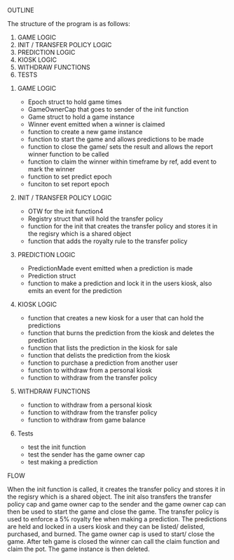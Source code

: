 
OUTLINE 


The structure of the program is as follows:
    
1. GAME LOGIC
2. INIT / TRANSFER POLICY LOGIC
3. PREDICTION LOGIC
4. KIOSK LOGIC
5. WITHDRAW FUNCTIONS
6. TESTS



1) GAME LOGIC
    - Epoch struct to hold game times
    - GameOwnerCap that goes to sender of the init function
    - Game struct to hold a game instance
    - Winner event emitted when a winner is claimed
    - function to create a new game instance
    - function to start the game and allows predictions to be made
    - function to close the game/ sets the result and allows the report winner function to be called
    - function to claim the winner within timeframe by ref, add event to mark the winner
    - function to set predict epoch
    - funciton to set report epoch



2) INIT / TRANSFER POLICY LOGIC
    - OTW for the init function4
    - Registry struct that will hold the transfer policy
    - function for the init  that creates the transfer policy and stores it in the regisry which is a shared object
    - function that adds the royalty rule to the transfer policy



3) PREDICTION LOGIC
    - PredictionMade event emitted when a prediction is made
    - Prediction struct
    - function to make a prediction and lock it in the users kiosk, also emits an event for the prediction



4) KIOSK LOGIC
    - function that creates a new kiosk for a user that can hold the predictions
    - function that burns the prediction from the kiosk and deletes the prediction
    - function that lists the prediction in the kiosk for sale
    - function that delists the prediction from the kiosk
    - function to purchase a prediction from another user
    - function to withdraw from a personal kiosk
    - function to withdraw from the transfer policy



5) WITHDRAW FUNCTIONS
    - function to withdraw from a personal kiosk
    - function to withdraw from the transfer policy
    - function to withdraw from game balance



6) Tests
    - test the init function
    - test the sender has the game owner cap
    - test making a prediction






  FLOW 


When the init function is called, it creates the transfer policy and stores it in the regisry which is a shared object. The init also transfers the transfer policy cap and game owner cap to the sender and the game owner cap can then be used to start the game and close the game.
The transfer policy is used to enforce a 5% royalty fee when making a prediction.
The predictions are held and locked in a users kiosk and they can be listed/ delisted, purchased, and burned.
The game owner cap is used to start/ close the game.
After teh game is closed the winner can call the claim function and  claim the pot. The game instance is then deleted.

